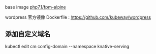 base image [php7.1/fpm-alpine](https://code.aliyun.com/knative-samples/fpm-alpine)

wordpress 官方镜像 Dockerfile : https://github.com/kubeway/wordpress 

## 添加自定义域名 
kubectl edit cm config-domain --namespace knative-serving 
